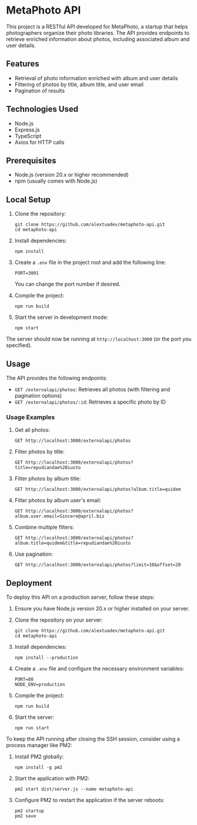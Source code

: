 # MetaPhoto API

This project is a RESTful API developed for MetaPhoto, a startup that helps photographers organize their photo libraries. The API provides endpoints to retrieve enriched information about photos, including associated album and user details.

## Features

- Retrieval of photo information enriched with album and user details
- Filtering of photos by title, album title, and user email
- Pagination of results

## Technologies Used

- Node.js
- Express.js
- TypeScript
- Axios for HTTP calls

## Prerequisites

- Node.js (version 20.x or higher recommended)
- npm (usually comes with Node.js)

## Local Setup

1. Clone the repository:
   ```
   git clone https://github.com/alextuadev/metaphoto-api.git
   cd metaphoto-api
   ```

2. Install dependencies:
   ```
   npm install
   ```

3. Create a `.env` file in the project root and add the following line:
   ```
   PORT=3001
   ```
   You can change the port number if desired.

4. Compile the project:
   ```
   npm run build
   ```

5. Start the server in development mode:
   ```
   npm start
   ```

The server should now be running at `http://localhost:3000` (or the port you specified).

## Usage

The API provides the following endpoints:

- `GET /externalapi/photos`: Retrieves all photos (with filtering and pagination options)
- `GET /externalapi/photos/:id`: Retrieves a specific photo by ID

### Usage Examples

1. Get all photos:
   ```
   GET http://localhost:3000/externalapi/photos
   ```

2. Filter photos by title:
   ```
   GET http://localhost:3000/externalapi/photos?title=repudiandae%20iusto
   ```

3. Filter photos by album title:
   ```
   GET http://localhost:3000/externalapi/photos?album.title=quidem
   ```

4. Filter photos by album user's email:
   ```
   GET http://localhost:3000/externalapi/photos?album.user.email=Sincere@april.biz
   ```

5. Combine multiple filters:
   ```
   GET http://localhost:3000/externalapi/photos?album.title=quidem&title=repudiandae%20iusto
   ```

6. Use pagination:
   ```
   GET http://localhost:3000/externalapi/photos?limit=10&offset=20
   ```

## Deployment

To deploy this API on a production server, follow these steps:

1. Ensure you have Node.js version 20.x or higher installed on your server.

2. Clone the repository on your server:
   ```
   git clone https://github.com/alextuadev/metaphoto-api.git
   cd metaphoto-api
   ```

3. Install dependencies:
   ```
   npm install --production
   ```

4. Create a `.env` file and configure the necessary environment variables:
   ```
   PORT=80
   NODE_ENV=production
   ```

5. Compile the project:
   ```
   npm run build
   ```

6. Start the server:
   ```
   npm run start
   ```

To keep the API running after closing the SSH session, consider using a process manager like PM2:

1. Install PM2 globally:
   ```
   npm install -g pm2
   ```

2. Start the application with PM2:
   ```
   pm2 start dist/server.js --name metaphoto-api
   ```

3. Configure PM2 to restart the application if the server reboots:
   ```
   pm2 startup
   pm2 save
   ```
